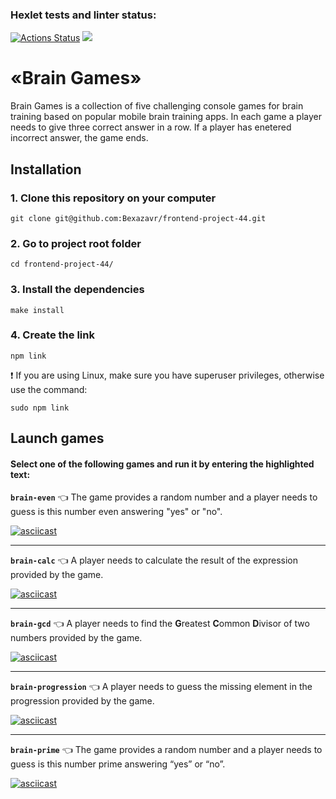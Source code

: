 ### Hexlet tests and linter status:

[![Actions Status](https://github.com/Bexazavr/frontend-project-44/workflows/hexlet-check/badge.svg)](https://github.com/Bexazavr/frontend-project-44/actions)
<a href="https://codeclimate.com/github/Bexazavr/frontend-project-44/maintainability"><img src="https://api.codeclimate.com/v1/badges/b7ec0a94348418e134dc/maintainability" /></a>


 # «Brain Games»

Brain Games is a collection of five challenging console games for brain training based on popular mobile brain training apps. In each game a player needs to give three correct answer in a row. If a player has enetered incorrect answer, the game ends.


## Installation


### 1. Clone this repository on your computer


```
git clone git@github.com:Bexazavr/frontend-project-44.git
```

### 2. Go to project root folder

```
cd frontend-project-44/
```

### 3. Install the dependencies

```
make install 
```

### 4. Create the link
```
npm link 
```
:heavy_exclamation_mark: If you are using Linux, make sure you have superuser privileges, otherwise use the command:

```
sudo npm link
```

## Launch games

#### Select one of the following games and run it by entering the highlighted text:

**`brain-even`**  :point_left:
The game provides a random number and a player needs to guess is this number even answering "yes" or "no".

[![asciicast](https://asciinema.org/a/549531.svg)](https://asciinema.org/a/549531)
___
**`brain-calc`** :point_left:
A player needs to calculate the result of the expression provided by the game.

[![asciicast](https://asciinema.org/a/549534.svg)](https://asciinema.org/a/549534)
___
**`brain-gcd`** :point_left:
 A player needs to find the **G**reatest **C**ommon **D**ivisor of two numbers provided by the game.
 
 [![asciicast](https://asciinema.org/a/549535.svg)](https://asciinema.org/a/549535)
 ___
**`brain-progression`** :point_left:
A player needs to guess the missing element in the progression provided by the game.

[![asciicast](https://asciinema.org/a/549536.svg)](https://asciinema.org/a/549536)
 ___
**`brain-prime`** :point_left:
 The game provides a random number and a player needs to guess is this number prime answering “yes” or “no”.
 
 [![asciicast](https://asciinema.org/a/549537.svg)](https://asciinema.org/a/549537)
